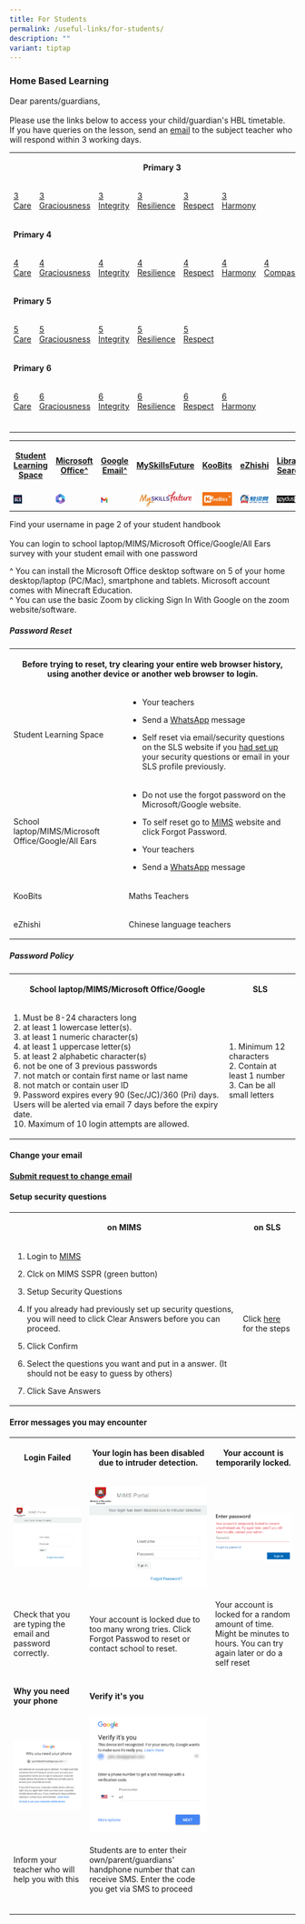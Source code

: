 ```yaml
---
title: For Students
permalink: /useful-links/for-students/
description: ""
variant: tiptap
---
```

<h3>Home Based Learning</h3>
<p>Dear parents/guardians,
<br>
<br>Please use the links below to access your child/guardian's HBL timetable.
<br>If you have queries on the lesson, send an <a href="https://www.cantonmentpri.moe.edu.sg/our-school/our-staff/" rel="noopener noreferrer nofollow" target="_blank">email</a> to
the subject teacher who will respond within 3 working days.</p>
<table style="minWidth: 175px">
<colgroup>
<col>
<col>
<col>
<col>
<col>
<col>
<col>
</colgroup>
<tbody>
<tr>
<th rowspan="1" colspan="7">
<p>Primary 3</p>
</th>
</tr>
<tr>
<td rowspan="1" colspan="1">
<p><a href="https://docs.google.com/spreadsheets/d/1bcughpx3N0yEcVrZ8iqT76ZLjSGrVIKLOnUU571u0Vs/pubhtml?gid=0&amp;single=true" rel="noopener noreferrer nofollow" target="_blank">3 Care</a>
</p>
</td>
<td rowspan="1" colspan="1">
<p><a href="https://docs.google.com/spreadsheets/d/1bcughpx3N0yEcVrZ8iqT76ZLjSGrVIKLOnUU571u0Vs/pubhtml?gid=469599096&amp;single=true" rel="noopener noreferrer nofollow" target="_blank">3 Graciousness</a>
</p>
</td>
<td rowspan="1" colspan="1">
<p><a href="https://docs.google.com/spreadsheets/d/1bcughpx3N0yEcVrZ8iqT76ZLjSGrVIKLOnUU571u0Vs/pubhtml?gid=1775855043&amp;single=true" rel="noopener noreferrer nofollow" target="_blank">3 Integrity</a>
</p>
</td>
<td rowspan="1" colspan="1">
<p><a href="https://docs.google.com/spreadsheets/d/1bcughpx3N0yEcVrZ8iqT76ZLjSGrVIKLOnUU571u0Vs/pubhtml?gid=1040134881&amp;single=true" rel="noopener noreferrer nofollow" target="_blank">3 Resilience</a>
</p>
</td>
<td rowspan="1" colspan="1">
<p><a href="https://docs.google.com/spreadsheets/d/1bcughpx3N0yEcVrZ8iqT76ZLjSGrVIKLOnUU571u0Vs/pubhtml?gid=1680180060&amp;single=true" rel="noopener noreferrer nofollow" target="_blank">3 Respect</a>
</p>
</td>
<td rowspan="1" colspan="1">
<p><a href="https://docs.google.com/spreadsheets/d/1bcughpx3N0yEcVrZ8iqT76ZLjSGrVIKLOnUU571u0Vs/pubhtml?gid=389070328&amp;single=true" rel="noopener noreferrer nofollow" target="_blank">3 Harmony</a>
</p>
</td>
<td rowspan="1" colspan="1">
<p></p>
</td>
</tr>
<tr>
<td rowspan="1" colspan="7">
<p><strong>Primary 4</strong>
</p>
</td>
</tr>
<tr>
<td rowspan="1" colspan="1">
<p><a href="https://docs.google.com/spreadsheets/d/1RJ1HhtMOG4GUEmDYg0fKbhl1yo7Vb38cAPJxK_RlKCM/pubhtml?gid=0&amp;single=true" rel="noopener noreferrer nofollow" target="_blank">4 Care</a>
</p>
</td>
<td rowspan="1" colspan="1">
<p><a href="https://docs.google.com/spreadsheets/d/1RJ1HhtMOG4GUEmDYg0fKbhl1yo7Vb38cAPJxK_RlKCM/pubhtml?gid=1472675510&amp;single=true" rel="noopener noreferrer nofollow" target="_blank">4 Graciousness</a>
</p>
</td>
<td rowspan="1" colspan="1">
<p><a href="https://docs.google.com/spreadsheets/d/1RJ1HhtMOG4GUEmDYg0fKbhl1yo7Vb38cAPJxK_RlKCM/pubhtml?gid=1119276278&amp;single=true" rel="noopener noreferrer nofollow" target="_blank">4 Integrity</a>
</p>
</td>
<td rowspan="1" colspan="1">
<p><a href="https://docs.google.com/spreadsheets/d/1RJ1HhtMOG4GUEmDYg0fKbhl1yo7Vb38cAPJxK_RlKCM/pubhtml?gid=869842246&amp;single=true" rel="noopener noreferrer nofollow" target="_blank">4 Resilience</a>
</p>
</td>
<td rowspan="1" colspan="1">
<p><a href="https://docs.google.com/spreadsheets/d/1RJ1HhtMOG4GUEmDYg0fKbhl1yo7Vb38cAPJxK_RlKCM/pubhtml?gid=249488763&amp;single=true" rel="noopener noreferrer nofollow" target="_blank">4 Respect</a>
</p>
</td>
<td rowspan="1" colspan="1">
<p><a href="https://docs.google.com/spreadsheets/d/1RJ1HhtMOG4GUEmDYg0fKbhl1yo7Vb38cAPJxK_RlKCM/pubhtml?gid=765987100&amp;single=true" rel="noopener noreferrer nofollow" target="_blank">4 Harmony</a>
</p>
</td>
<td rowspan="1" colspan="1">
<p><a href="https://docs.google.com/spreadsheets/d/1RJ1HhtMOG4GUEmDYg0fKbhl1yo7Vb38cAPJxK_RlKCM/pubhtml?gid=658703075&amp;single=true" rel="noopener noreferrer nofollow" target="_blank">4 Compassion</a>
</p>
</td>
</tr>
<tr>
<td rowspan="1" colspan="7">
<p><strong>Primary 5</strong>
</p>
</td>
</tr>
<tr>
<td rowspan="1" colspan="1">
<p><a href="https://docs.google.com/spreadsheets/d/1OngDqJp5IBx1Il46X1q2ztto-6HpRcl7IQ0l2Cgmq08/pubhtml?gid=0&amp;single=true" rel="noopener noreferrer nofollow" target="_blank">5 Care</a>
</p>
</td>
<td rowspan="1" colspan="1">
<p><a href="https://docs.google.com/spreadsheets/d/1OngDqJp5IBx1Il46X1q2ztto-6HpRcl7IQ0l2Cgmq08/pubhtml?gid=1472675510&amp;single=true" rel="noopener noreferrer nofollow" target="_blank">5 Graciousness</a>
</p>
</td>
<td rowspan="1" colspan="1">
<p><a href="https://docs.google.com/spreadsheets/d/1OngDqJp5IBx1Il46X1q2ztto-6HpRcl7IQ0l2Cgmq08/pubhtml?gid=1119276278&amp;single=true" rel="noopener noreferrer nofollow" target="_blank">5 Integrity</a>
</p>
</td>
<td rowspan="1" colspan="1">
<p><a href="https://docs.google.com/spreadsheets/d/1OngDqJp5IBx1Il46X1q2ztto-6HpRcl7IQ0l2Cgmq08/pubhtml?gid=869842246&amp;single=true" rel="noopener noreferrer nofollow" target="_blank">5 Resilience</a>
</p>
</td>
<td rowspan="1" colspan="1">
<p><a href="https://docs.google.com/spreadsheets/d/1OngDqJp5IBx1Il46X1q2ztto-6HpRcl7IQ0l2Cgmq08/pubhtml?gid=249488763&amp;single=true" rel="noopener noreferrer nofollow" target="_blank">5 Respect</a>
</p>
</td>
<td rowspan="1" colspan="1">
<p></p>
</td>
<td rowspan="1" colspan="1">
<p></p>
</td>
</tr>
<tr>
<td rowspan="1" colspan="7">
<p><strong>Primary 6</strong>
</p>
</td>
</tr>
<tr>
<td rowspan="1" colspan="1">
<p><a href="https://docs.google.com/spreadsheets/d/1aWNAcswx1u674lsUFWdfloApALT9mVYDN8BhEpq80d8/pubhtml?gid=0&amp;single=true" rel="noopener noreferrer nofollow" target="_blank">6 Care</a>
</p>
</td>
<td rowspan="1" colspan="1">
<p><a href="https://docs.google.com/spreadsheets/d/1aWNAcswx1u674lsUFWdfloApALT9mVYDN8BhEpq80d8/pubhtml?gid=1472675510&amp;single=true" rel="noopener noreferrer nofollow" target="_blank">6 Graciousness</a>
</p>
</td>
<td rowspan="1" colspan="1">
<p><a href="https://docs.google.com/spreadsheets/d/1aWNAcswx1u674lsUFWdfloApALT9mVYDN8BhEpq80d8/pubhtml?gid=1119276278&amp;single=true" rel="noopener noreferrer nofollow" target="_blank">6 Integrity</a>
</p>
</td>
<td rowspan="1" colspan="1">
<p><a href="https://docs.google.com/spreadsheets/d/1aWNAcswx1u674lsUFWdfloApALT9mVYDN8BhEpq80d8/pubhtml?gid=869842246&amp;single=true" rel="noopener noreferrer nofollow" target="_blank">6 Resilience</a>
</p>
</td>
<td rowspan="1" colspan="1">
<p><a href="https://docs.google.com/spreadsheets/d/1aWNAcswx1u674lsUFWdfloApALT9mVYDN8BhEpq80d8/pubhtml?gid=249488763&amp;single=true" rel="noopener noreferrer nofollow" target="_blank">6 Respect</a>
</p>
</td>
<td rowspan="1" colspan="1">
<p><a href="https://docs.google.com/spreadsheets/d/1aWNAcswx1u674lsUFWdfloApALT9mVYDN8BhEpq80d8/pubhtml?gid=1408910733&amp;single=true" rel="noopener noreferrer nofollow" target="_blank">6 Harmony</a>
</p>
</td>
<td rowspan="1" colspan="1">
<p></p>
</td>
</tr>
<tr>
<td rowspan="1" colspan="1">
<p></p>
</td>
<td rowspan="1" colspan="1">
<p></p>
</td>
<td rowspan="1" colspan="1">
<p></p>
</td>
<td rowspan="1" colspan="1">
<p></p>
</td>
<td rowspan="1" colspan="1">
<p></p>
</td>
<td rowspan="1" colspan="1">
<p></p>
</td>
<td rowspan="1" colspan="1">
<p></p>
</td>
</tr>
</tbody>
</table>
<p></p>
<p></p>
<p></p>
<p></p>
<p></p>
<table style="minWidth: 175px">
<colgroup>
<col>
<col>
<col>
<col>
<col>
<col>
<col>
</colgroup>
<tbody>
<tr>
<th rowspan="1" colspan="1">
<p><a href="https://vle.learning.moe.edu.sg/login" rel="noopener noreferrer nofollow" target="_blank">Student Learning Space</a>
</p>
</th>
<th rowspan="1" colspan="1">
<p><a href="https://www.office.com/" rel="noopener noreferrer nofollow" target="_blank">Microsoft Office^</a>
</p>
</th>
<th rowspan="1" colspan="1">
<p><a href="https://workspace.google.com/dashboard" rel="noopener noreferrer nofollow" target="_blank">Google Email^</a>
</p>
</th>
<th rowspan="1" colspan="1">
<p><a href="https://www.myskillsfuture.gov.sg/content/student/en/primary.html" rel="noopener noreferrer nofollow" target="_blank">MySkillsFuture</a>
</p>
</th>
<th rowspan="1" colspan="1">
<p><a href="https://member.koobits.com/" rel="noopener noreferrer nofollow" target="_blank">KooBits</a>
</p>
</th>
<th rowspan="1" colspan="1">
<p><a href="https://www.ezhishi.net/Contents/" rel="noopener noreferrer nofollow" target="_blank">eZhishi</a>
</p>
</th>
<th rowspan="1" colspan="1">
<p><a href="https://schoolibrary.moe.edu.sg/cantonmentpri/cgi-bin/spydus.exe/MSGTRN/WPAC/HOME" rel="noopener noreferrer nofollow" target="_blank">Library Search</a>
</p>
</th>
</tr>
<tr>
<td rowspan="1" colspan="1">
<div class="isomer-image-wrapper">
<img style="width:25%" height="auto" width="100%" src="/images/SLS%20Icon.png">
</div>
</td>
<td rowspan="1" colspan="1">
<div class="isomer-image-wrapper">
<img style="width:25%" height="auto" width="100%" src="/images/MS365.png">
</div>
</td>
<td rowspan="1" colspan="1">
<div class="isomer-image-wrapper">
<img style="width:25%" height="auto" width="100%" src="/images/Gmail.jpg">
</div>
</td>
<td rowspan="1" colspan="1">
<div class="isomer-image-wrapper">
<img style="width:100%" height="auto" width="100%" src="/images/Myskillsfuture.jpg">
</div>
</td>
<td rowspan="1" colspan="1">
<div class="isomer-image-wrapper">
<img style="width:100%" height="auto" width="100%" src="/images/Koobits.jpg">
</div>
</td>
<td rowspan="1" colspan="1">
<div class="isomer-image-wrapper">
<img style="width:100%" height="auto" width="100%" src="/images/Ezhishi.jpg">
</div>
</td>
<td rowspan="1" colspan="1">
<div class="isomer-image-wrapper">
<img style="width:100%" height="auto" width="100%" src="/images/Spydus.jpg">
</div>
</td>
</tr>
</tbody>
</table>
<p>Find your username in page 2 of your student handbook
<br>
<br>You can login to school laptop/MIMS/Microsoft Office/Google/All Ears survey
with your student email with one password</p>
<p>^ You can install the Microsoft Office desktop software on 5 of your home
desktop/laptop (PC/Mac), smartphone and tablets. Microsoft account comes
with Minecraft Education.
<br>^ You can use the basic Zoom by clicking Sign In With Google on the zoom
website/software.</p>
<h5>Password Reset</h5>
<table style="minWidth: 50px">
<colgroup>
<col>
<col>
</colgroup>
<tbody>
<tr>
<th rowspan="1" colspan="2">
<p>Before trying to reset, try clearing your entire web browser history,
using another device or another web browser to login.</p>
</th>
</tr>
<tr>
<td rowspan="1" colspan="1">
<p>Student Learning Space</p>
</td>
<td rowspan="1" colspan="1">
<ul data-tight="true" class="tight">
<li>
<p>Your teachers</p>
</li>
<li>
<p>Send a <a href="http://wa.me/6565119555" rel="noopener noreferrer nofollow" target="_blank">WhatsApp</a> message</p>
</li>
<li>
<p>Self reset via email/security questions on the SLS website if you <a href="https://www.learning.moe.edu.sg/student-user-guide/customise/update-answers-to-security-questions/" rel="noopener noreferrer nofollow" target="_blank">had set up</a> your
security questions or email in your SLS profile previously.</p>
</li>
</ul>
</td>
</tr>
<tr>
<td rowspan="1" colspan="1">
<p>School laptop/MIMS/Microsoft Office/Google/All Ears</p>
</td>
<td rowspan="1" colspan="1">
<ul data-tight="true" class="tight">
<li>
<p>Do not use the forgot password on the Microsoft/Google website.</p>
</li>
<li>
<p>To self reset go to <a href="https://mims.moe.gov.sg/" rel="noopener noreferrer nofollow" target="_blank">MIMS</a> website and click Forgot Password.</p>
</li>
<li>
<p>Your teachers</p>
</li>
<li>
<p>Send a <a href="http://wa.me/6565119555" rel="noopener noreferrer nofollow" target="_blank">WhatsApp</a> message</p>
</li>
</ul>
</td>
</tr>
<tr>
<td rowspan="1" colspan="1">
<p>KooBits</p>
</td>
<td rowspan="1" colspan="1">
<p>Maths Teachers</p>
</td>
</tr>
<tr>
<td rowspan="1" colspan="1">
<p>eZhishi</p>
</td>
<td rowspan="1" colspan="1">
<p>Chinese language teachers</p>
</td>
</tr>
</tbody>
</table>
<h5>Password Policy</h5>
<table style="minWidth: 50px">
<colgroup>
<col>
<col>
</colgroup>
<tbody>
<tr>
<th rowspan="1" colspan="1">
<p>School laptop/MIMS/Microsoft Office/Google</p>
</th>
<th rowspan="1" colspan="1">
<p>SLS</p>
</th>
</tr>
<tr>
<td rowspan="1" colspan="1">
<p>1. Must be 8-24 characters long
<br>2. at least 1 lowercase letter(s).
<br>3. at least 1 numeric character(s)
<br>4. at least 1 uppercase letter(s)
<br>5. at least 2 alphabetic character(s)
<br>6. not be one of 3 previous passwords
<br>7. not match or contain first name or last name
<br>8. not match or contain user ID
<br>9. Password expires every 90 (Sec/JC)/360 (Pri) days. Users will be alerted
via email 7 days before the expiry date.
<br>10. Maximum of 10 login attempts are allowed.</p>
</td>
<td rowspan="1" colspan="1">
<p>1. Minimum 12 characters
<br>2. Contain at least 1 number
<br>3. Can be all small letters</p>
</td>
</tr>
</tbody>
</table>
<h4>Change your email</h4>
<h4><a href="https://form.gov.sg/659cee0595fffa0011ef2da2" rel="noopener noreferrer nofollow" target="_blank">Submit request to change email</a></h4>
<h4>Setup security questions</h4>
<table style="minWidth: 50px">
<colgroup>
<col>
<col>
</colgroup>
<tbody>
<tr>
<th rowspan="1" colspan="1">
<p>on MIMS</p>
</th>
<th rowspan="1" colspan="1">
<p>on SLS</p>
</th>
</tr>
<tr>
<td rowspan="1" colspan="1">
<ol data-tight="true" class="tight">
<li>
<p>Login to <a href="https://mims.moe.gov.sg/" rel="noopener noreferrer nofollow" target="_blank">MIMS</a>
</p>
</li>
<li>
<p>Clck on MIMS SSPR (green button)</p>
</li>
<li>
<p>Setup Security Questions</p>
</li>
<li>
<p>If you already had previously set up security questions, you will need
to click Clear Answers before you can proceed.</p>
</li>
<li>
<p>Click Confirm</p>
</li>
<li>
<p>Select the questions you want and put in a answer. (It should not be easy
to guess by others)</p>
</li>
<li>
<p>Click Save Answers</p>
</li>
</ol>
</td>
<td rowspan="1" colspan="1">
<p>Click <a href="https://www.learning.moe.edu.sg/student-user-guide/customise/update-answers-to-security-questions/" rel="noopener noreferrer nofollow" target="_blank">here</a> for
the steps</p>
</td>
</tr>
</tbody>
</table>
<h4>Error messages you may encounter</h4>
<table style="minWidth: 75px">
<colgroup>
<col>
<col>
<col>
</colgroup>
<tbody>
<tr>
<th rowspan="1" colspan="1">
<p>Login Failed</p>
</th>
<th rowspan="1" colspan="1">
<p>Your login has been disabled due to intruder detection.</p>
</th>
<th rowspan="1" colspan="1">
<p>Your account is temporarily locked.</p>
</th>
</tr>
<tr>
<td rowspan="1" colspan="1">
<p></p>
<div class="isomer-image-wrapper">
<img style="width: 100%" height="auto" width="100%" alt="" src="/images/Login_Failed.png">
</div>
</td>
<td rowspan="1" colspan="1">
<p></p>
<div class="isomer-image-wrapper">
<img style="width: 100%" height="auto" width="100%" alt="" src="/images/Intruder.png">
</div>
</td>
<td rowspan="1" colspan="1">
<p></p>
<div class="isomer-image-wrapper">
<img style="width: 100%" height="auto" width="100%" alt="" src="/images/Wrong Pasword.png">
</div>
</td>
</tr>
<tr>
<td rowspan="1" colspan="1">
<p>Check that you are typing the email and password correctly.</p>
</td>
<td rowspan="1" colspan="1">
<p>Your account is locked due to too many wrong tries. Click Forgot Passwod
to reset or contact school to reset.</p>
</td>
<td rowspan="1" colspan="1">
<p>Your account is locked for a random amount of time. Might be minutes to
hours. You can try again later or do a self reset</p>
</td>
</tr>
<tr>
<td rowspan="1" colspan="1">
<p><strong>Why you need your phone</strong>
</p>
</td>
<td rowspan="1" colspan="1">
<p><strong>Verify it's you</strong>
</p>
</td>
<td rowspan="1" colspan="1">
<p></p>
</td>
</tr>
<tr>
<td rowspan="1" colspan="1">
<div class="isomer-image-wrapper">
<img style="width: 100%" height="auto" width="100%" alt="" src="/images/Why%20you%20need%20your%20phone.png">
</div>
</td>
<td rowspan="1" colspan="1">
<div class="isomer-image-wrapper">
<img style="width: 100%" height="auto" width="100%" alt="" src="/images/Verify%20its%20you.png">
</div>
</td>
<td rowspan="1" colspan="1">
<p></p>
</td>
</tr>
<tr>
<td rowspan="1" colspan="1">
<p>Inform your teacher who will help you with this</p>
</td>
<td rowspan="1" colspan="1">
<p>Students are to enter their own/parent/guardians' handphone number that
can receive SMS. Enter the code you get via SMS to proceed</p>
</td>
<td rowspan="1" colspan="1">
<p></p>
</td>
</tr>
<tr>
<td rowspan="1" colspan="1">
<p></p>
</td>
<td rowspan="1" colspan="1">
<p></p>
</td>
<td rowspan="1" colspan="1">
<p></p>
</td>
</tr>
</tbody>
</table>
<p></p>